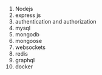 1. Nodejs
2. express js
3. authentication and authorization
4. mysql
5. mongodb
6. mongoose
7. websockets
8. redis
9. graphql 
10. docker 